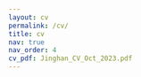 ```yaml
---
layout: cv
permalink: /cv/
title: cv
nav: true
nav_order: 4
cv_pdf: Jinghan_CV_Oct_2023.pdf
---
```

